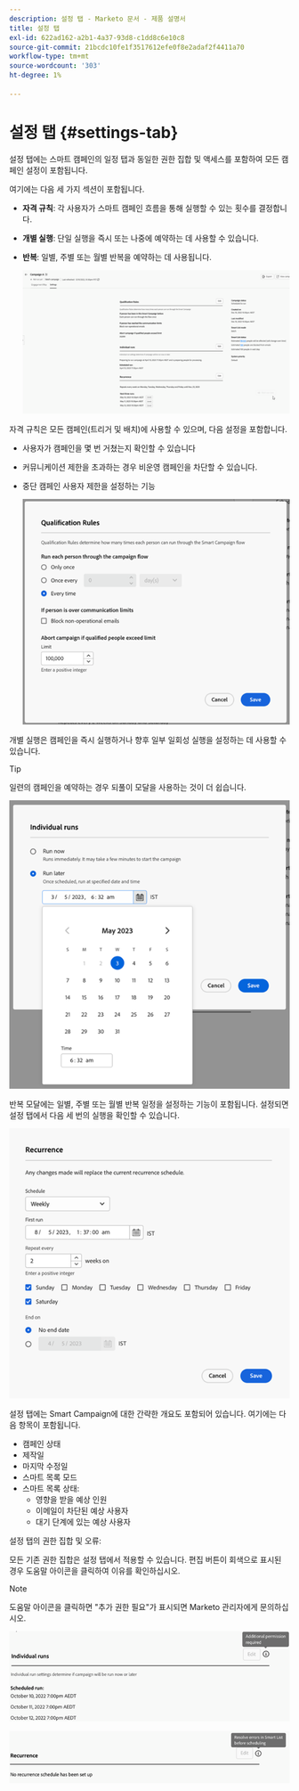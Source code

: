```yaml
---
description: 설정 탭 - Marketo 문서 - 제품 설명서
title: 설정 탭
exl-id: 622ad162-a2b1-4a37-93d8-c1dd8c6e10c8
source-git-commit: 21bcdc10fe1f3517612efe0f8e2adaf2f4411a70
workflow-type: tm+mt
source-wordcount: '303'
ht-degree: 1%

---
```


# 설정 탭 {#settings-tab}

설정 탭에는 스마트 캠페인의 일정 탭과 동일한 권한 집합 및 액세스를 포함하여 모든 캠페인 설정이 포함됩니다.

여기에는 다음 세 가지 섹션이 포함됩니다.

* **자격 규칙**: 각 사용자가 스마트 캠페인 흐름을 통해 실행할 수 있는 횟수를 결정합니다.

* **개별 실행**: 단일 실행을 즉시 또는 나중에 예약하는 데 사용할 수 있습니다.

* **반복**: 일별, 주별 또는 월별 반복을 예약하는 데 사용됩니다.

  ![](assets/settings-tab-1.png)

자격 규칙은 모든 캠페인(트리거 및 배치)에 사용할 수 있으며, 다음 설정을 포함합니다.

* 사용자가 캠페인을 몇 번 거쳤는지 확인할 수 있습니다
* 커뮤니케이션 제한을 초과하는 경우 비운영 캠페인을 차단할 수 있습니다.
* 중단 캠페인 사용자 제한을 설정하는 기능

  ![](assets/settings-tab-2.png)

개별 실행은 캠페인을 즉시 실행하거나 향후 일부 일회성 실행을 설정하는 데 사용할 수 있습니다.

>[!TIP]
>
>일련의 캠페인을 예약하는 경우 되풀이 모달을 사용하는 것이 더 쉽습니다.

![](assets/settings-tab-3.png)

반복 모달에는 일별, 주별 또는 월별 반복 일정을 설정하는 기능이 포함됩니다. 설정되면 설정 탭에서 다음 세 번의 실행을 확인할 수 있습니다.

![](assets/settings-tab-4.png)

설정 탭에는 Smart Campaign에 대한 간략한 개요도 포함되어 있습니다. 여기에는 다음 항목이 포함됩니다.

* 캠페인 상태
* 제작일
* 마지막 수정일
* 스마트 목록 모드
* 스마트 목록 상태:
   * 영향을 받을 예상 인원
   * 이메일이 차단된 예상 사용자
   * 대기 단계에 있는 예상 사용자

설정 탭의 권한 집합 및 오류:

모든 기존 권한 집합은 설정 탭에서 적용할 수 있습니다. 편집 버튼이 회색으로 표시된 경우 도움말 아이콘을 클릭하여 이유를 확인하십시오.

>[!NOTE]
>
>도움말 아이콘을 클릭하면 &quot;추가 권한 필요&quot;가 표시되면 Marketo 관리자에게 문의하십시오.

![](assets/settings-tab-5.png)

![](assets/settings-tab-6.png)

